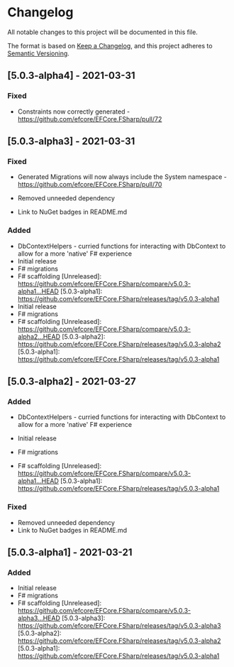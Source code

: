 # Changelog

All notable changes to this project will be documented in this file.

The format is based on [Keep a Changelog](https://keepachangelog.com/en/1.0.0/),
and this project adheres to [Semantic Versioning](https://semver.org/spec/v2.0.0.html).

## [5.0.3-alpha4] - 2021-03-31

### Fixed
- Constraints now correctly generated - https://github.com/efcore/EFCore.FSharp/pull/72

## [5.0.3-alpha3] - 2021-03-31

### Fixed
 - Generated Migrations will now always include the System namespace - https://github.com/efcore/EFCore.FSharp/pull/70

- Removed unneeded dependency
- Link to NuGet badges in README.md

### Added
- DbContextHelpers - curried functions for interacting with DbContext to allow for a more 'native' F# experience
- Initial release
- F# migrations
- F# scaffolding
[Unreleased]: https://github.com/efcore/EFCore.FSharp/compare/v5.0.3-alpha1...HEAD
[5.0.3-alpha1]: https://github.com/efcore/EFCore.FSharp/releases/tag/v5.0.3-alpha1
- Initial release
- F# migrations
- F# scaffolding
[Unreleased]: https://github.com/efcore/EFCore.FSharp/compare/v5.0.3-alpha2...HEAD
[5.0.3-alpha2]: https://github.com/efcore/EFCore.FSharp/releases/tag/v5.0.3-alpha2
[5.0.3-alpha1]: https://github.com/efcore/EFCore.FSharp/releases/tag/v5.0.3-alpha1

## [5.0.3-alpha2] - 2021-03-27

### Added
- DbContextHelpers - curried functions for interacting with DbContext to allow for a more 'native' F# experience

- Initial release
- F# migrations
- F# scaffolding
[Unreleased]: https://github.com/efcore/EFCore.FSharp/compare/v5.0.3-alpha1...HEAD
[5.0.3-alpha1]: https://github.com/efcore/EFCore.FSharp/releases/tag/v5.0.3-alpha1

### Fixed
- Removed unneeded dependency
- Link to NuGet badges in README.md

## [5.0.3-alpha1] - 2021-03-21

### Added
- Initial release
- F# migrations
- F# scaffolding
[Unreleased]: https://github.com/efcore/EFCore.FSharp/compare/v5.0.3-alpha3...HEAD
[5.0.3-alpha3]: https://github.com/efcore/EFCore.FSharp/releases/tag/v5.0.3-alpha3
[5.0.3-alpha2]: https://github.com/efcore/EFCore.FSharp/releases/tag/v5.0.3-alpha2
[5.0.3-alpha1]: https://github.com/efcore/EFCore.FSharp/releases/tag/v5.0.3-alpha1
